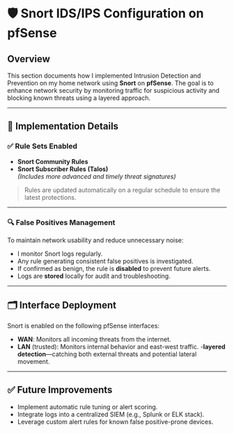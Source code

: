# 🛡️ Snort IDS/IPS Configuration on pfSense

## Overview

This section documents how I implemented Intrusion Detection and Prevention on my home network using **Snort** on **pfSense**. The goal is to enhance network security by monitoring traffic for suspicious activity and blocking known threats using a layered approach.

---

## 🔧 Implementation Details

### ✅ Rule Sets Enabled
- **Snort Community Rules**
- **Snort Subscriber Rules (Talos)**  
  _(Includes more advanced and timely threat signatures)_

> Rules are updated automatically on a regular schedule to ensure the latest protections.

---

### 🔍 False Positives Management

To maintain network usability and reduce unnecessary noise:
- I monitor Snort logs regularly.
- Any rule generating consistent false positives is investigated.
- If confirmed as benign, the rule is **disabled** to prevent future alerts.
- Logs are **stored** locally for audit and troubleshooting.

---

## 🗂️ Interface Deployment

Snort is enabled on the following pfSense interfaces:
- **WAN**: Monitors all incoming threats from the internet.
- **LAN** (trusted): Monitors internal behavior and east-west traffic.
-**layered detection**—catching both external threats and potential lateral movement.

---

## ✅ Future Improvements

- Implement automatic rule tuning or alert scoring.
- Integrate logs into a centralized SIEM (e.g., Splunk or ELK stack).
- Leverage custom alert rules for known false positive-prone devices.




